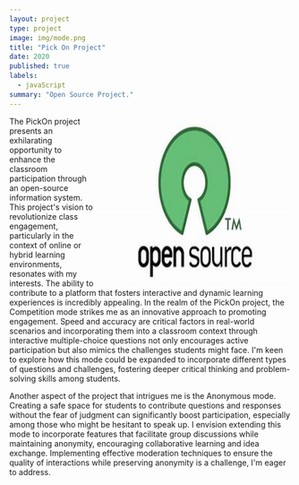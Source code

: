 ```yaml
---
layout: project
type: project
image: img/mode.png
title: "Pick On Project"
date: 2020
published: true
labels:
  - javaScript
summary: "Open Source Project."
---
```



<div class="text-center p-4">
  <img width="350px" height="300px" src="../img/opensource.jpg" class="img-thumbnail" style = "float: right" >
</div> 

The PickOn project presents an exhilarating opportunity to enhance the classroom participation through an open-source information system. This project's vision to revolutionize class engagement, particularly in the context of online or hybrid learning environments, resonates with my interests. The ability to contribute to a platform that fosters interactive and dynamic learning experiences is incredibly appealing.
In the realm of the PickOn project, the Competition mode strikes me as an innovative approach to promoting engagement. Speed and accuracy are critical factors in real-world scenarios and incorporating them into a classroom context through interactive multiple-choice questions not only encourages active participation but also mimics the challenges students might face. I'm keen to explore how this mode could be expanded to incorporate different types of questions and challenges, fostering deeper critical thinking and problem-solving skills among students.

Another aspect of the project that intrigues me is the Anonymous mode. Creating a safe space for students to contribute questions and responses without the fear of judgment can significantly boost participation, especially among those who might be hesitant to speak up. I envision extending this mode to incorporate features that facilitate group discussions while maintaining anonymity, encouraging collaborative learning and idea exchange. Implementing effective moderation techniques to ensure the quality of interactions while preserving anonymity is a challenge, I'm eager to address.


